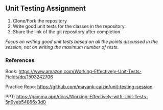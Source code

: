 ## Unit Testing Assignment

1. Clone/Fork the repository
2. Write good unit tests for the classes in the repository
3. Share the link of the git repository after completion

*Focus on writing good unit tests based on all the points discussed in the session, not on writing the maximum number of tests.*

### References

Book: https://www.amazon.com/Working-Effectively-Unit-Tests-Fields/dp/1503242706

Practice Repo: https://github.com/mayank-caizin/unit-testing-session

PPT: https://gamma.app/docs/Working-Effectively-with-Unit-Tests-5n9veb54866x3d0
